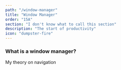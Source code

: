 ```yaml
---
path: "/window-manager"
title: "Window Manager"
order: "15A"
section: "I don't know what to call this section"
description: "The start of productivity"
icon: "dumpster-fire"
---
```


### What is a window manager?

My theory on navigation















<br />
<br />
<br />
<br />
<br />
<br />
<br />
<br />
<br />
<br />
<br />
<br />
<br />
<br />
<br />
<br />
